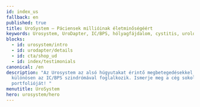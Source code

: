 ```yaml
---
id: index_us
fallback: en
published: true
title: UroSystem – Páciensek millióinak életminőségéért
keywords: Urosystem, UroDapter, IC/BPS, hólyagfájdalom, cystitis, urológia
blocks:
  - id: urosystem/intro
  - id: urodapter/details
  - id: cta/shop_ud
  - id: index/testimonials
canonical: /en
description: "Az Urosystem az alsó húgyutakat érintő megbetegedésekkel,
  különösen az IC/BPS szindrómával foglalkozik. Ismerje meg a cég sokoldalú
  portfolióját! "
menutitle: UroSystem
hero: urosystem/hero
---
```

